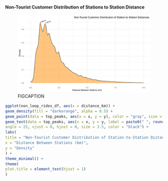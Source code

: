 #### Non-Tourist Customer Distribution of Stations to Station Distance

<figure class="float-right">
  <a href="../images/Non-Tourist_Customer_Distribution_of_Station-to-Station_Distance.png" target="_blank" title="Select image to open full sized chart">
  <img src="../images/thumbnails/Non-Tourist_Customer_Distribution_of_Station-to-Station_Distance.png" alt="ALT_TEXT">
  </a>
  <figcaption>
  FIGCAPTION
  </figcaption>
</figure>


```R
ggplot(non_loop_rides_df, aes(x = distance_km)) +
geom_density(fill = "darkorange", alpha = 0.5) +
geom_point(data = top_peaks, aes(x = x, y = y), color = "gray", size = 2) +
geom_text(data = top_peaks, aes(x = x, y = y, label = paste0(" ", round(x, 2), " km")),
angle = 25, vjust = 0, hjust = 0, size = 3.5, color = "black") +
labs(
title = "Non-Tourist Customer Distribution of Station-to-Station Distances",
x = "Distance Between Stations (km)",
y = "Density"
) + 
theme_minimal() + 
theme(
plot.title = element_text(hjust = 1) 
)
```


<br style="clear: both;"></br>


